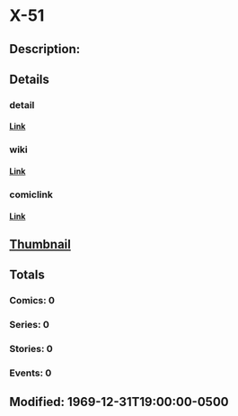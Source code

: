 # X-51
## Description: 
## Details
### detail
#### [Link](http://marvel.com/characters/2602/x-51?utm_campaign=apiRef&utm_source=225578a89fc76f3d20fbffda5d17a88d)
### wiki
#### [Link](http://marvel.com/universe/Machine_Man?utm_campaign=apiRef&utm_source=225578a89fc76f3d20fbffda5d17a88d)
### comiclink
#### [Link](http://marvel.com/comics/characters/1010804/x-51?utm_campaign=apiRef&utm_source=225578a89fc76f3d20fbffda5d17a88d)
## [Thumbnail](http://i.annihil.us/u/prod/marvel/i/mg/f/d0/4c003727804b4.jpg)
## Totals
### Comics: 0
### Series: 0
### Stories: 0
### Events: 0
## Modified: 1969-12-31T19:00:00-0500
